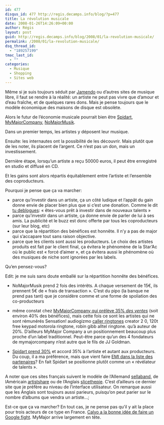 ```yaml
---
id: 477
disqus_id: 477 http://regis.decamps.info/blog/?p=477
title: La révolution musicale
date: 2008-01-26T14:26:09+00:00
author: Régis
layout: post
guid: http://regis.decamps.info/blog/2008/01/la-revolution-musicale/
permalink: /2008/01/la-revolution-musicale/
dsq_thread_id:
  - "189257199"
tmac_last_id:
  - ""
categories:
  - Musique
  - Shopping
  - Sites web
---
```

Même si je suis toujours séduit par [Jamendo](http://jamendo.com/) ou d’autres sites de musique libre, il faut se rendre à la réalité: un artiste ne peut pas vivre que d’amour et d’eau fraîche, et de quelques rares dons. Mais je pense toujours que le modèle économique des maisons de disque est obsolète.

Alors le futur de l’économie musicale pourrait bien être [Spidart](http://www.spidart.com/), [MyMajorCompany](http://www.mymajorcompany.com/), [NoMajorMusik](http://www.nomajormusik.com/).

Dans un premier temps, les artistes y déposent leur musique.

Ensuite: les internautes ont la possibilité de les découvrir. Mais plutôt que de les noter, ils placent de l’argent. Ce n’est pas un don, mais un investissement.

Dernière étape, lorsqu’un artiste a reçu 50000 euros, il peut être enregistré en studio et diffusé en CD.
  
Et les gains sont alors répartis équitablement entre l’artiste et l’ensemble des coproducteurs.

Pourquoi je pense que ça va marcher:

  * parce qu’investir dans un artiste, ça un côté ludique et l’appât du gain donne envie de placer bien plus que si c’est une donation. Comme le dit [tu deblogues](http://www.tudeblogues.com/2008/01/03/230-nomajormusik-la-nouvelle-donne-du-web): « êtes-vous prêt à investir dans de nouveaux talents »
  * parce qu’investir dans un artiste, ça donne envie de parler de lui à ses amis. La publicité et le buzz est donc offerte par tous les coproducteurs (sur leur blog, etc)
  * parce que la répartition des bénéfices est honnête. Il n’y a pas de major qui s’accapare tout sans raison objective.
  * parce que les clients sont aussi les producteurs. Le choix des artistes produits est fait par le client final, ça évitera le phénomène de la Star’Ac où le public est « forcé d’aimer », et ça évitera aussi le phénomène où des musiques de niche sont ignorées par les labels.

Qu’en pensez-vous?

Edit: je me suis sans doute emballé sur la répartition honnête des bénéfices.
  
<!--more-->

  * NoMajorMusik prend 2 fois des intérêts. A chaque versement de 15€, ils prennent 5€ de « frais de transaction ». C’est du pipo (la banque ne prend pas tant) que je considère comme et une forme de spoliation des co-producteurs
  * même constat chez [MyMajorCompany qui prélève 35% _des ventes_](http://mymajorcompany.blogspot.com/2007/12/mymajorcompany-comment-marche.html) (soit environ 40% des bénéfices), mais cette fois ce sont les artistes qui ne sont rémunérés<noscript>
      Sensation! audiogizmo <a href="http://groups.google.com/group/carlyn8103/web/caller-ringtones">caller ringtones</a> creator 2 0, 120t free keypad motorola ringtone, robin gibb alltel ringtone.
    </noscript> qu’à auteur de 20%. D’ailleurs MyMajor Company a un positionnement beaucoup plus proche d’un label traditionnel. Peut-être parce qu’un des 4 fondateurs de mymajorcompany n’est autre que le fils de JJ Goldman.

  * [Spidart prend 30%](http://www.spidart.com/societe) et accord 35% à l’artiste et autant aux producteurs. Du coup, il a ma préférence, mais que vient faire [EMI dans la liste des partenaires](http://www.spidart.com/societe/partenaires)? En fait Spidart se positionne plutôt comme un « révélateur de talents ».

A noter que ces sites français suivent le modèle de l’Allemand [sellaband](http://www.sellaband.com/), de lAméricain [artistshare](http://artistshare.com/home/default.aspx) ou de l’Anglais [slicethepie](http://www.slicethepie.com/). C’est d’ailleurs ce dernier site que je préfère au niveau de l’interface utilisateur. On remarque aussi que les Anglais sont toujours aussi parieurs, puisqu’on peut parier sur le nombre d’albums que vendra un artiste…;

Est-ce que ça va marcher? En tout cas, je ne pense pas qu’il y ait la place pour trois acteurs de ce type en France. [Calyo a la bonne idée de faire un Google fight](http://calyo.blogspot.com/2008/01/devenir-producteur-de-musique.html). MyMajor arrive largement en tête.

